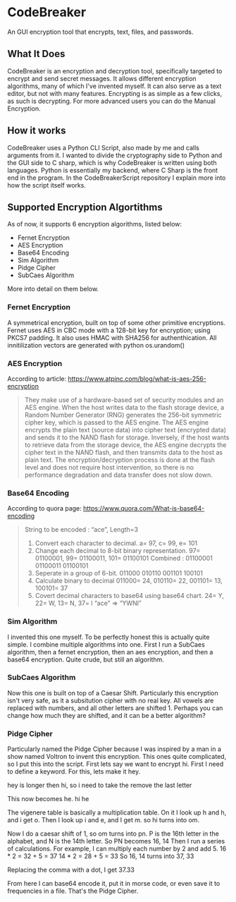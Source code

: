 # CodeBreaker
 An GUI encryption tool that encrypts, text, files, and passwords.
## What It Does
 CodeBreaker is an encryption and decryption tool, specifically targeted to encrypt and send secret messages. It allows different encryption algorithms, many of which I've invented myself. It can also serve as a text editor, but not with many features. Encrypting is as simple as a few clicks, as such is decrypting. For more advanced users you can do the Manual Encryption. 
## How it works
CodeBreaker uses a Python CLI Script, also made by me and calls arguments from it. I wanted to divide the cryptography side to Python and the GUI side to C sharp, which is why CodeBreaker is written using both languages. Python is essentially my backend, where C Sharp is the front end in the program. In the CodeBreakerScript repository I explain more into how the script itself works.

## Supported Encryption Algortithms
As of now, it supports 6 encryption algorithms, listed below:
- Fernet Encryption
- AES Encryption
- Base64 Encoding
- Sim Algorithm
- Pidge Cipher
- SubCaes Algorithm

More into detail on them below.
### Fernet Encryption
A symmetrical encryption, built on top of some other primitive encryptions.
Fernet uses AES in CBC mode with a 128-bit key for encryption; using PKCS7 padding.
It also uses HMAC with SHA256 for authenthication.
All innitilization vectors are generated with python os.urandom()

### AES Encryption
According to article: https://www.atpinc.com/blog/what-is-aes-256-encryption
> They make use of a hardware-based set of security modules and an AES engine. When the host writes data to the flash storage device, a Random Number Generator (RNG) generates the 256-bit symmetric cipher key, which is passed to the AES engine. The AES engine encrypts the plain text (source data) into cipher text (encrypted data) and sends it to the NAND flash for storage.
> Inversely, if the host wants to retrieve data from the storage device, the AES engine decrypts the cipher text in the NAND flash, and then transmits data to the host as plain text. The encryption/decryption process is done at the flash level and does not require host intervention, so there is no performance degradation and data transfer does not slow down.
> 
### Base64 Encoding
According to quora page: https://www.quora.com/What-is-base64-encoding
> String to be encoded : “ace”, Length=3
> 1) Convert each character to decimal.
> a= 97, c= 99, e= 101
> 2) Change each decimal to 8-bit binary representation.
> 97= 01100001, 99= 01100011, 101= 01100101
> Combined : 01100001 01100011 01100101
> 3) Seperate in a group of 6-bit.
> 011000 010110 001101 100101
> 4) Calculate binary to decimal
> 011000= 24, 010110= 22, 001101= 13, 100101= 37
> 5) Covert decimal characters to base64 using base64 chart.
> 24= Y, 22= W, 13= N, 37= l
> “ace” => “YWNl”

### Sim Algorithm
I invented this one myself. To be perfectly honest this is actually quite simple. I combine multiple algorithms into one. First I run a SubCaes algorithm, then a fernet encryption, then an aes encryption, and then a base64 encryption. Quite crude, but still an algorithm.

### SubCaes Algorithm
Now this one is built on top of a Caesar Shift. Particularly this encryption isn't very safe, as it a subsitution cipher with no real key. All vowels are replaced with numbers, and all other letters are shifted 1. Perhaps you can change how much they are shifted, and it can be a better algorithm?

### Pidge Cipher
Particularly named the Pidge Cipher because I was inspired by a man in a show named Voltron to invent this encryption.
This ones quite complicated, so I put this into the script. First lets say we want to encrypt hi.
First I need to define a keyword. For this, lets make it hey.

hey is longer then hi, so i need to take the remove the last letter

This now becomes he.
hi
he

The vigenere table is basically a multiplication table.
On it I look up h and h, and i get o.
Then I look up i and e, and I get m.
so hi turns into om.

Now I do a caesar shift of 1, so om turns into pn.
P is the 16th letter in the alphabet, and N is the 14th letter.
So PN becomes 16, 14
Then I run a series of calculations. For example, I can multiply each number by 2 and add 5.
16 * 2 = 32 + 5 = 37
14 * 2 = 28 + 5 = 33
So 16, 14 turns into 37, 33

Replacing the comma with a dot, I get 37.33

From here I can base64 encode it, put it in morse code, or even save it to frequencies in a file. That's the Pidge Cipher.




 

